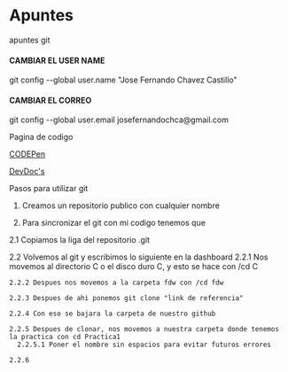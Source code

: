 # Apuntes

apuntes git

<h4>CAMBIAR EL USER NAME</h1>

<p>git config --global user.name "Jose Fernando Chavez Castillo"</p>

<h4>CAMBIAR EL CORREO</h4>

<p>git config --global user.email josefernandochca@gmail.com</p>

Pagina de codigo

<a href = "https://codepen.io/">CODEPen</a>

<a href = "https://devdocs.io/"> DevDoc's</a>

Pasos para utilizar git

1. Creamos un repositorio publico con cualquier nombre

2. Para sincronizar el git con mi codigo tenemos que 

  2.1 Copiamos la liga del repositorio .git
  
  2.2 Volvemos al git y escribimos lo siguiente en la dashboard
    2.2.1 Nos movemos al directorio C o el disco duro C, y esto se hace con /cd C
    
    2.2.2 Despues nos movemos a la carpeta fdw con /cd fdw
    
    2.2.3 Despues de ahi ponemos git clone "link de referencia"
    
    2.2.4 Con eso se bajara la carpeta de nuestro github
    
    2.2.5 Despues de clonar, nos movemos a nuestra carpeta donde tenemos la practica con cd Practica1
      2.2.5.1 Poner el nombre sin espacios para evitar futuros errores
    
    2.2.6 
  
  
